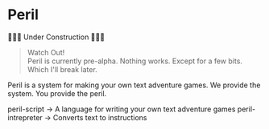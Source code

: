# Peril 

🚧🚧🚧 Under Construction 🚧🚧🚧

> Watch Out!  
> Peril is currently pre-alpha.  Nothing works.  Except for a few bits.  Which I'll break later.

Peril is a system for making your own text adventure games.  We provide the system.  You provide the peril.

peril-script -> A language for writing your own text adventure games
peril-intrepreter -> Converts text to instructions


